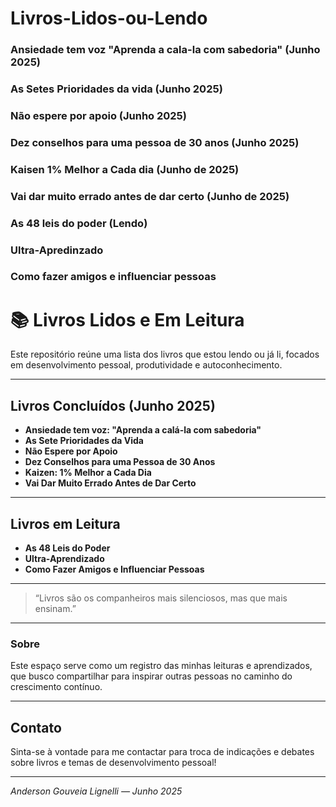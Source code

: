 # Livros-Lidos-ou-Lendo

### Ansiedade tem voz "Aprenda a cala-la com sabedoria" (Junho 2025)

### As Setes Prioridades da vida (Junho 2025)

### Não espere por apoio (Junho 2025)

### Dez conselhos para uma pessoa de 30 anos (Junho 2025)

### Kaisen 1% Melhor a Cada dia (Junho de 2025)

### Vai dar muito errado antes de dar certo (Junho de 2025)

### As 48 leis do poder (Lendo) 

### Ultra-Apredinzado

### Como fazer amigos e influenciar pessoas


# 📚 Livros Lidos e Em Leitura

Este repositório reúne uma lista dos livros que estou lendo ou já li, focados em desenvolvimento pessoal, produtividade e autoconhecimento.  

---

## Livros Concluídos (Junho 2025)

- **Ansiedade tem voz: "Aprenda a calá-la com sabedoria"**  
- **As Sete Prioridades da Vida**  
- **Não Espere por Apoio**  
- **Dez Conselhos para uma Pessoa de 30 Anos**  
- **Kaizen: 1% Melhor a Cada Dia**  
- **Vai Dar Muito Errado Antes de Dar Certo**  

---

## Livros em Leitura

- **As 48 Leis do Poder**  
- **Ultra-Aprendizado**  
- **Como Fazer Amigos e Influenciar Pessoas**  

---

> “Livros são os companheiros mais silenciosos, mas que mais ensinam.”  

---

### Sobre

Este espaço serve como um registro das minhas leituras e aprendizados, que busco compartilhar para inspirar outras pessoas no caminho do crescimento contínuo.

---

## Contato

Sinta-se à vontade para me contactar para troca de indicações e debates sobre livros e temas de desenvolvimento pessoal!

---

*Anderson Gouveia Lignelli — Junho 2025*

